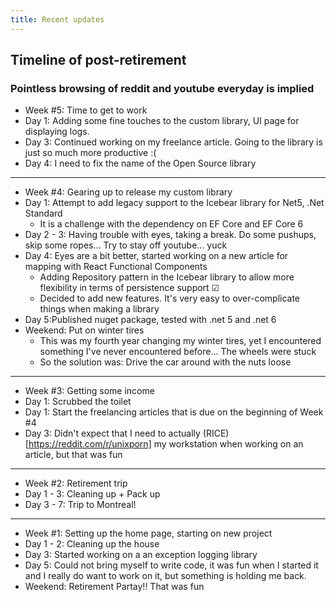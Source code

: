 ```yaml
---
title: Recent updates
---
```


## Timeline of post-retirement
### Pointless browsing of reddit and youtube everyday is implied
- Week #5: Time to get to work
- Day 1: Adding some fine touches to the custom library, UI page for displaying logs.
- Day 3: Continued working on my freelance article. Going to the library is just so much more productive :(
- Day 4: I need to fix the name of the Open Source library
***
- Week #4: Gearing up to release my custom library
- Day 1: Attempt to add legacy support to the Icebear library for Net5, .Net Standard
    - It is a challenge with the dependency on EF Core and EF Core 6
- Day 2 - 3: Having trouble with eyes, taking a break. Do some pushups, skip some ropes... Try to stay off youtube... yuck
- Day 4: Eyes are a bit better, started working on a new article for mapping with React Functional Components
    - Adding Repository pattern in the Icebear library to allow more flexibility in terms of persistence support &#9745;
    - Decided to add new features. It's very easy to over-complicate things when making a library
- Day 5:Published nuget package, tested with .net 5 and .net 6
- Weekend: Put on winter tires
    - This was my fourth year changing my winter tires, yet I encountered something I've never encountered before... The wheels were stuck
    - So the solution was: Drive the car around with the nuts loose
***
- Week #3: Getting some income
- Day 1: Scrubbed the toilet
- Day 1: Start the freelancing articles that is due on the beginning of Week #4
- Day 3: Didn't expect that I need to actually (RICE)[https://reddit.com/r/unixporn] my workstation when working on an article, but that was fun
***
- Week #2: Retirement trip
- Day 1 - 3: Cleaning up + Pack up
- Day 3 - 7: Trip to Montreal!
***
- Week #1: Setting up the home page, starting on new project
- Day 1 - 2: Cleaning up the house
- Day 3: Started working on a an exception logging library
- Day 5: Could not bring myself to write code, it was fun when I started it and I really do want to work on it, but something is holding me back.
- Weekend: Retirement Partay!! That was fun

